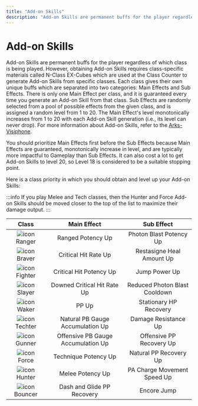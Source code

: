 ```yaml
---
title: "Add-on Skills"
description: "Add-on Skills are permanent buffs for the player regardless of which class is being played. Here are the ones you should prioritize."
---
```


# Add-on Skills

Add-on Skills are permanent buffs for the player regardless of which class is being played.
However, obtaining Add-on Skills requires class-specific materials called N-Class EX-Cubes which are used at the Class Counter to generate Add-on Skills from specific classes.
Each class gives their own unique buffs which are separated into two categories: Main Effects and Sub Effects.
There is only one Main Effect per class, and it is guaranteed every time you generate an Add-on Skill from that class.
Sub Effects are randomly selected from a pool of possible effects from the given class, and is assigned a random level from 1 to 20.
The Main Effect's level monotonically increases from 1 to 20 with each Add-on Skill generation (i.e., its level can never drop).
For more information about Add-on Skills, refer to the [Arks-Visiphone](https://pso2na.arks-visiphone.com/wiki/Portal:New_Genesis/Add-on_Skills).

You should prioritize Main Effects first before the Sub Effects because Main Effects are guaranteed, monotonically increase in level, and are typically more impactful to Gameplay than Sub Effects.
It can also cost a lot to get Add-on Skills to level 20, so Level 18 is considered to be a suitable stopping point.

Here is a class priority in which you should obtain and level up your Add-on Skills:

:::info
If you play Melee and Tech classes, then the Hunter and Force Add-on Skills should be moved closer to the top of the list to maximize their damage output.
:::

| Class | Main Effect | Sub Effect |
| :---: | :---: | :---: |
| ![icon](/class/UINGSClassRa.png) Ranger | Ranged Potency Up | Photon Blast Potency Up |
| ![icon](/class/UINGSClassBr.png) Braver | Critical Hit Rate Up | Restasigne Heal Amount Up |
| ![icon](/class/UINGSClassFi.png) Fighter | Critical Hit Potency Up | Jump Power Up |
| ![icon](/class/UINGSClassSl.png) Slayer | Downed Critical Hit Rate Up | Reduced Photon Blast Cooldown |
| ![icon](/class/UINGSClassWa.png) Waker | PP Up | Stationary HP Recovery |
| ![icon](/class/UINGSClassTe.png) Techter | Natural PB Gauge Accumulation Up | Damage Resistance Up |
| ![icon](/class/UINGSClassGu.png) Gunner | Offensive PB Gauge Accumulation Up | Offensive PP Recovery Up |
| ![icon](/class/UINGSClassFo.png) Force | Technique Potency Up | Natural PP Recovery Up |
| ![icon](/class/UINGSClassHu.png) Hunter | Melee Potency Up | PA Charge Movement Speed Up |
| ![icon](/class/UINGSClassBo.png) Bouncer | Dash and Glide PP Recovery | Encore Jump |
